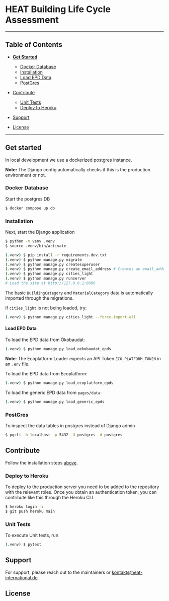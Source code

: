 # HEAT Building Life Cycle Assessment


----

## Table of Contents
* **[Get Started](#get-started)**
  * [Docker Database](#docker-database)
  * [Installation](#installation)
  * [Load EPD Data](#load-epd-data)
  * [PostGres](#postgres)

* [Contribute](#contribute)
  * [Unit Tests](#unit-tests)
  * [Deploy to Heroku](#deploy-to-heroku)
* [Support](#support)
* [License](#license)

----

## Get started
In local development we use a dockerized postgres instance.

**Note:** The Django config automatically checks if this is the production environment or not.


### Docker Database
Start the postgres DB
```Bash
$ docker compose up db
```

### Installation

Next, start the Django application
```Bash
$ python -m venv .venv
$ source .venv/bin/activate

(.venv) $ pip install -r requirements.dev.txt
(.venv) $ python manage.py migrate
(.venv) $ python manage.py createsuperuser
(.venv) $ python manage.py create_email_address # Creates an email_address for the superuser (Needed for all_auth to work)
(.venv) $ python manage.py cities_light
(.venv) $ python manage.py runserver
# Load the site at http://127.0.0.1:8000
```

The basic `BuildingCategory` and `MaterialCategory` data is automatically imported through the migrations.

If `cities_light` is not being loaded, try:
```Bash
(.venv) $ python manage.py cities_light --force-import-all
```

#### Load EPD Data
To load the EPD data from Ökobaudat:
```Bash
(.venv) $ python manage.py load_oekobaudat_epds
```
**Note**: The Ecoplatform Loader expects an API Token `ECO_PLATFORM_TOKEN` in an `.env` file.


To load the EPD data from Ecoplatform:
```Bash
(.venv) $ python manage.py load_ecoplatform_epds
```

To load the generic EPD data from `pages/data`:
```Bash
(.venv) $ python manage.py load_generic_epds
```

### PostGres
To inspect the data tables in postgres instead of Django admin
```Bash
$ pgcli -h localhost -p 5432 -U postgres -d postgres
```


## Contribute

Follow the installation steps [above](#installation).

### Deploy to Heroku
To deploy to the production server you need to be added to the repository with the relevant roles. Once you obtain an authentication token, you can contribute like this through the Heroku CLI.

```Bash
$ heroku login -i
$ git push heroku main
```


### Unit Tests
To execute Unit tests, run
```Bash
(.venv) $ pytest
```

## Support
For support, please reach out to the maintainers or [kontakt@heat-international.de](mailto:kontakt@heat-international.de).

## License
